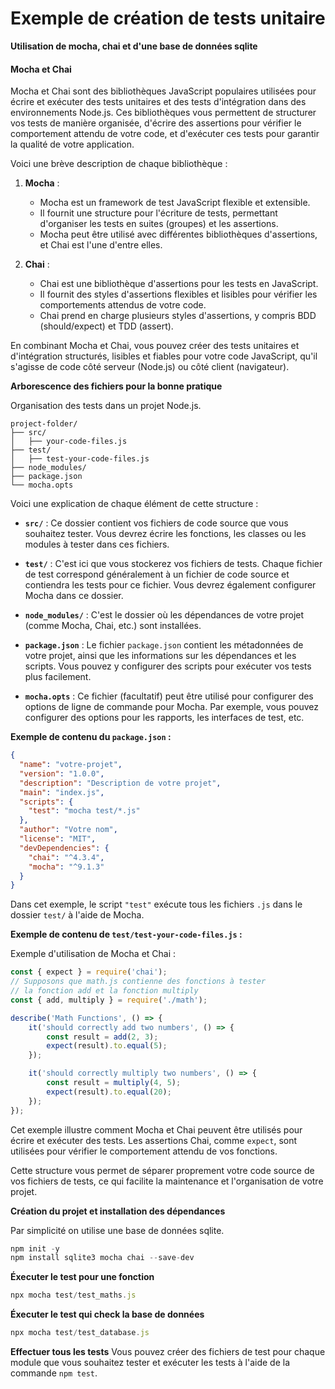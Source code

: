 # Exemple de création de tests unitaire
**Utilisation de mocha, chai et d'une base de données sqlite**

#### Mocha et Chai

Mocha et Chai sont des bibliothèques JavaScript populaires utilisées pour écrire et exécuter des tests unitaires et des tests d'intégration dans des environnements Node.js. Ces bibliothèques vous permettent de structurer vos tests de manière organisée, d'écrire des assertions pour vérifier le comportement attendu de votre code, et d'exécuter ces tests pour garantir la qualité de votre application.

Voici une brève description de chaque bibliothèque :

1. **Mocha** :
   - Mocha est un framework de test JavaScript flexible et extensible.
   - Il fournit une structure pour l'écriture de tests, permettant d'organiser les tests en suites (groupes) et les assertions.
   - Mocha peut être utilisé avec différentes bibliothèques d'assertions, et Chai est l'une d'entre elles.

2. **Chai** :
   - Chai est une bibliothèque d'assertions pour les tests en JavaScript.
   - Il fournit des styles d'assertions flexibles et lisibles pour vérifier les comportements attendus de votre code.
   - Chai prend en charge plusieurs styles d'assertions, y compris BDD (should/expect) et TDD (assert).

En combinant Mocha et Chai, vous pouvez créer des tests unitaires et d'intégration structurés, lisibles et fiables pour votre code JavaScript, qu'il s'agisse de code côté serveur (Node.js) ou côté client (navigateur).

**Arborescence des fichiers pour la bonne pratique**

Organisation des tests dans un projet Node.js.

```
project-folder/
├── src/
│   ├── your-code-files.js
├── test/
│   ├── test-your-code-files.js
├── node_modules/
├── package.json
└── mocha.opts
```

Voici une explication de chaque élément de cette structure :

- **`src/`** : Ce dossier contient vos fichiers de code source que vous souhaitez tester. Vous devrez écrire les fonctions, les classes ou les modules à tester dans ces fichiers.

- **`test/`** : C'est ici que vous stockerez vos fichiers de tests. Chaque fichier de test correspond généralement à un fichier de code source et contiendra les tests pour ce fichier. Vous devrez également configurer Mocha dans ce dossier.

- **`node_modules/`** : C'est le dossier où les dépendances de votre projet (comme Mocha, Chai, etc.) sont installées.

- **`package.json`** : Le fichier `package.json` contient les métadonnées de votre projet, ainsi que les informations sur les dépendances et les scripts. Vous pouvez y configurer des scripts pour exécuter vos tests plus facilement.

- **`mocha.opts`** : Ce fichier (facultatif) peut être utilisé pour configurer des options de ligne de commande pour Mocha. Par exemple, vous pouvez configurer des options pour les rapports, les interfaces de test, etc.

**Exemple de contenu du `package.json` :**

```json
{
  "name": "votre-projet",
  "version": "1.0.0",
  "description": "Description de votre projet",
  "main": "index.js",
  "scripts": {
    "test": "mocha test/*.js"
  },
  "author": "Votre nom",
  "license": "MIT",
  "devDependencies": {
    "chai": "^4.3.4",
    "mocha": "^9.1.3"
  }
}
```

Dans cet exemple, le script `"test"` exécute tous les fichiers `.js` dans le dossier `test/` à l'aide de Mocha.

**Exemple de contenu de `test/test-your-code-files.js` :**

Exemple d'utilisation de Mocha et Chai :
```javascript
const { expect } = require('chai');
// Supposons que math.js contienne des fonctions à tester
// la fonction add et la fonction multiply
const { add, multiply } = require('./math'); 

describe('Math Functions', () => {
    it('should correctly add two numbers', () => {
        const result = add(2, 3);
        expect(result).to.equal(5);
    });

    it('should correctly multiply two numbers', () => {
        const result = multiply(4, 5);
        expect(result).to.equal(20);
    });
});
```

Cet exemple illustre comment Mocha et Chai peuvent être utilisés pour écrire et exécuter des tests. Les assertions Chai, comme `expect`, sont utilisées pour vérifier le comportement attendu de vos fonctions.

Cette structure vous permet de séparer proprement votre code source de vos fichiers de tests, ce qui facilite la maintenance et l'organisation de votre projet. 

**Création du projet et installation des dépendances**

Par simplicité on utilise une base de données sqlite. 

```javascript
npm init -y
npm install sqlite3 mocha chai --save-dev
```

**Éxecuter le test pour une fonction**
```javascript
npx mocha test/test_maths.js
```

**Éxecuter le test qui check la base de données**
```javascript
npx mocha test/test_database.js
```
**Effectuer tous les tests**
Vous pouvez créer des fichiers de test pour chaque module que vous souhaitez tester et exécuter les tests à l'aide de la commande `npm test`.